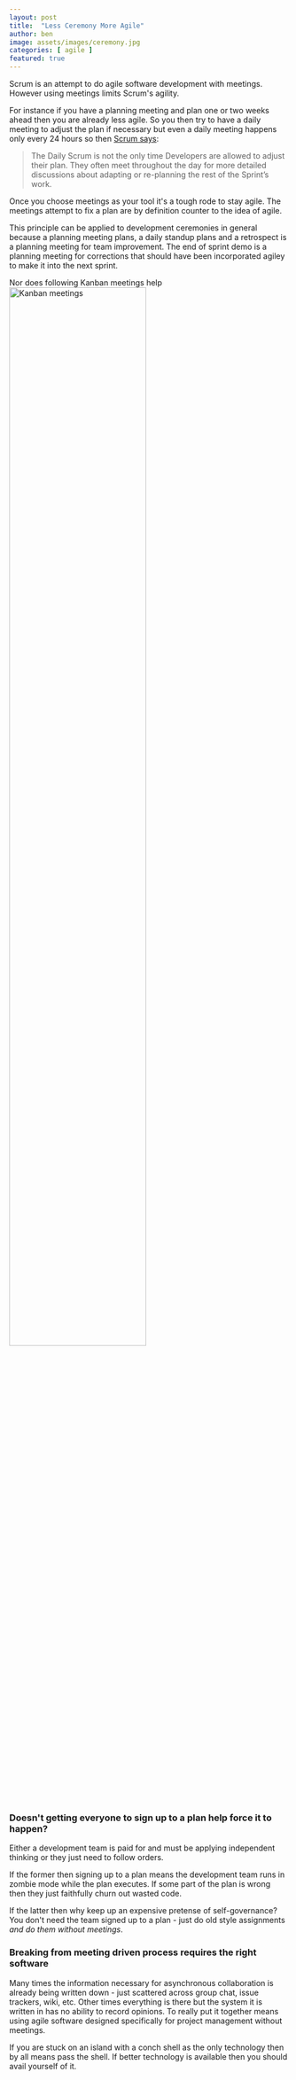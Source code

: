 ```yaml
---
layout: post
title:  "Less Ceremony More Agile"
author: ben
image: assets/images/ceremony.jpg
categories: [ agile ]
featured: true
---
```

Scrum is an attempt to do agile software development with meetings. 
However using meetings limits Scrum's agility.

For instance if you have a planning meeting and plan one or two weeks ahead 
then you are already less agile. So you then try to have a daily meeting to 
adjust the plan if necessary but even a daily meeting happens only every 24 
hours so then [Scrum says](https://scrumguides.org/scrum-guide.html#daily-scrum):

>The Daily Scrum is not the only time Developers are allowed to adjust their plan. They often meet throughout the day for more detailed discussions about adapting or re-planning the rest of the Sprint’s work.

Once you choose meetings as your tool it's a tough rode to stay agile. The 
meetings attempt to fix a plan are by definition counter to the idea of agile.

This principle can be applied to development ceremonies in general because
a planning meeting plans, a daily standup plans and a retrospect is a planning
meeting for team improvement. The end of sprint demo is a planning meeting
for corrections that should have been incorporated agiley to make it into 
the next sprint.

Nor does following Kanban meetings help
<img src="{{ site.baseurl }}/assets/images/KanbanMeetings.jpg"
alt="Kanban meetings" style="width: 70%;" />

### Doesn't getting everyone to sign up to a plan help force it to happen?

Either a development team is paid for and must be applying independent thinking
or they just need to follow orders. 

If the former then signing up to a plan means the development team runs in 
zombie mode while the plan executes. If some part of the plan is wrong then 
they just faithfully churn out wasted code.

If the latter then why keep up an expensive pretense of self-governance? You don't
need the team signed up to a plan - just do old style assignments *and do them
without meetings*.

### Breaking from meeting driven process requires the right software

Many times the information necessary for asynchronous collaboration is already 
being written down - just scattered across group chat, issue trackers, wiki, 
etc. Other times everything is there but the system it is written in has
no ability to record opinions. To really put it together means using agile 
software designed specifically for project management without meetings.

If you are stuck on an island with a conch shell as the only technology then 
by all means pass the shell. If better technology is available then you should 
avail yourself of it.
